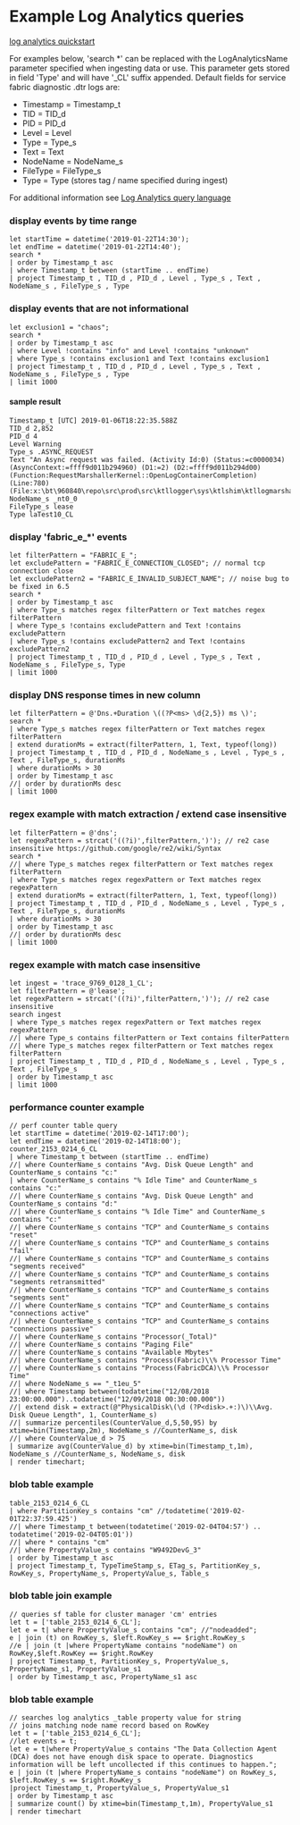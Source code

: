 # Example Log Analytics queries

[log analytics quickstart](../logAnalyticsQuickStart.md)  

For examples below, 'search *' can be replaced with the LogAnalyticsName parameter specified when ingesting data or use.
This parameter gets stored in field 'Type' and will have '_CL' suffix appended.
Default fields for service fabric diagnostic .dtr logs are:
- Timestamp = Timestamp_t
- TID = TID_d
- PID = PID_d
- Level = Level
- Type = Type_s
- Text = Text
- NodeName = NodeName_s
- FileType = FileType_s
- Type = Type (stores tag / name specified during ingest)

For additional information see [Log Analytics query language](https://docs.microsoft.com/en-us/azure/azure-monitor/log-query/query-language)

### display events by time range

```
let startTime = datetime('2019-01-22T14:30');
let endTime = datetime('2019-01-22T14:40');
search *
| order by Timestamp_t asc
| where Timestamp_t between (startTime .. endTime)
| project Timestamp_t , TID_d , PID_d , Level , Type_s , Text , NodeName_s , FileType_s , Type
```

### display events that are not informational

```
let exclusion1 = "chaos";
search *
| order by Timestamp_t asc
| where Level !contains "info" and Level !contains "unknown"
| where Type_s !contains exclusion1 and Text !contains exclusion1
| project Timestamp_t , TID_d , PID_d , Level , Type_s , Text , NodeName_s , FileType_s , Type
| limit 1000 
```

#### sample result

```
Timestamp_t [UTC] 2019-01-06T18:22:35.588Z
TID_d 2,852
PID_d 4
Level Warning
Type_s .ASYNC_REQUEST
Text "An Async request was failed. (Activity Id:0) (Status:=c0000034) (AsyncContext:=ffff9d011b294960) (D1:=2) (D2:=ffff9d011b294d00)(Function:RequestMarshallerKernel::OpenLogContainerCompletion) (Line:780) (File:x:\bt\960840\repo\src\prod\src\ktllogger\sys\ktlshim\ktllogmarshalkernel.cpp)"
NodeName_s _nt0_0
FileType_s lease
Type laTest10_CL
```

### display 'fabric_e_*' events

```
let filterPattern = "FABRIC_E_";
let excludePattern = "FABRIC_E_CONNECTION_CLOSED"; // normal tcp connection close
let excludePattern2 = "FABRIC_E_INVALID_SUBJECT_NAME"; // noise bug to be fixed in 6.5
search *
| order by Timestamp_t asc
| where Type_s matches regex filterPattern or Text matches regex filterPattern
| where Type_s !contains excludePattern and Text !contains excludePattern
| where Type_s !contains excludePattern2 and Text !contains excludePattern2
| project Timestamp_t , TID_d , PID_d , Level , Type_s , Text , NodeName_s , FileType_s, Type
| limit 1000
```

### display DNS response times in new column

```
let filterPattern = @'Dns.+Duration \((?P<ms> \d{2,5}) ms \)';
search *
| where Type_s matches regex filterPattern or Text matches regex filterPattern 
| extend durationMs = extract(filterPattern, 1, Text, typeof(long))
| project Timestamp_t , TID_d , PID_d , NodeName_s , Level , Type_s , Text , FileType_s, durationMs
| where durationMs > 30
| order by Timestamp_t asc
//| order by durationMs desc
| limit 1000
```

### regex example with match extraction / extend case insensitive

```
let filterPattern = @'dns';
let regexPattern = strcat('((?i)',filterPattern,')'); // re2 case insensitive https://github.com/google/re2/wiki/Syntax
search *
//| where Type_s matches regex filterPattern or Text matches regex filterPattern 
| where Type_s matches regex regexPattern or Text matches regex regexPattern 
| extend durationMs = extract(filterPattern, 1, Text, typeof(long))
| project Timestamp_t , TID_d , PID_d , NodeName_s , Level , Type_s , Text , FileType_s, durationMs
| where durationMs > 30
| order by Timestamp_t asc
//| order by durationMs desc
| limit 1000
```

### regex example with match case insensitive

```
let ingest = 'trace_9769_0128_1_CL';
let filterPattern = @'lease';
let regexPattern = strcat('((?i)',filterPattern,')'); // re2 case insensitive 
search ingest
| where Type_s matches regex regexPattern or Text matches regex regexPattern 
//| where Type_s contains filterPattern or Text contains filterPattern 
//| where Type_s matches regex filterPattern or Text matches regex filterPattern 
| project Timestamp_t , TID_d , PID_d , NodeName_s , Level , Type_s , Text , FileType_s
| order by Timestamp_t asc
| limit 1000
```

### performance counter example

```
// perf counter table query
let startTime = datetime('2019-02-14T17:00');
let endTime = datetime('2019-02-14T18:00');
counter_2153_0214_6_CL
| where Timestamp_t between (startTime .. endTime)
//| where CounterName_s contains "Avg. Disk Queue Length" and CounterName_s contains "c:"
| where CounterName_s contains "% Idle Time" and CounterName_s contains "c:"
//| where CounterName_s contains "Avg. Disk Queue Length" and CounterName_s contains "d:"
//| where CounterName_s contains "% Idle Time" and CounterName_s contains "c:"
//| where CounterName_s contains "TCP" and CounterName_s contains "reset"
//| where CounterName_s contains "TCP" and CounterName_s contains "fail"
//| where CounterName_s contains "TCP" and CounterName_s contains "segments received"
//| where CounterName_s contains "TCP" and CounterName_s contains "segments retransmitted"
//| where CounterName_s contains "TCP" and CounterName_s contains "segments sent"
//| where CounterName_s contains "TCP" and CounterName_s contains "connections active"
//| where CounterName_s contains "TCP" and CounterName_s contains "connections passive"
//| where CounterName_s contains "Processor(_Total)"
//| where CounterName_s contains "Paging File"
//| where CounterName_s contains "Available Mbytes"
//| where CounterName_s contains "Process(Fabric)\\% Processor Time"
//| where CounterName_s contains "Process(FabricDCA)\\% Processor Time"
//| where NodeName_s == "_t1eu_5"
//| where Timestamp between(todatetime("12/08/2018 23:00:00.000")..todatetime("12/09/2018 00:30:00.000"))
//| extend disk = extract(@"PhysicalDisk\(\d (?P<disk>.+:)\)\\Avg. Disk Queue Length", 1, CounterName_s)
//| summarize percentiles(CounterValue_d,5,50,95) by xtime=bin(Timestamp,2m), NodeName_s //CounterName_s, disk
//| where CounterValue_d > 75
| summarize avg(CounterValue_d) by xtime=bin(Timestamp_t,1m), NodeName_s //CounterName_s, NodeName_s, disk
| render timechart;
```

### blob table example

```
table_2153_0214_6_CL
| where PartitionKey_s contains "cm" //todatetime('2019-02-01T22:37:59.425')
//| where Timestamp_t between(todatetime('2019-02-04T04:57') .. todatetime('2019-02-04T05:01'))
//| where * contains "cm"
//| where PropertyValue_s contains "W9492DevG_3"
| order by Timestamp_t asc
| project Timestamp_t, TypeTimeStamp_s, ETag_s, PartitionKey_s, RowKey_s, PropertyName_s, PropertyValue_s, Table_s
```

### blob table join example

```
// queries sf table for cluster manager 'cm' entries
let t = ['table_2153_0214_6_CL'];
let e = t| where PropertyValue_s contains "cm"; //"nodeadded";
e | join (t) on RowKey_s, $left.RowKey_s == $right.RowKey_s
//e | join (t |where PropertyName contains "nodeName") on RowKey,$left.RowKey == $right.RowKey
| project Timestamp_t, PartitionKey_s, PropertyValue_s, PropertyName_s1, PropertyValue_s1
| order by Timestamp_t asc, PropertyName_s1 asc
```

### blob table example

```
// searches log analytics _table property value for string
// joins matching node name record based on RowKey
let t = ['table_2153_0214_6_CL'];
//let events = t;
let e = t|where PropertyValue_s contains "The Data Collection Agent (DCA) does not have enough disk space to operate. Diagnostics information will be left uncollected if this continues to happen.";
e | join (t |where PropertyName_s contains "nodeName") on RowKey_s, $left.RowKey_s == $right.RowKey_s
|project Timestamp_t, PropertyValue_s, PropertyValue_s1
| order by Timestamp_t asc
| summarize count() by xtime=bin(Timestamp_t,1m), PropertyValue_s1
| render timechart
```